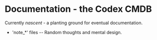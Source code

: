 Documentation - the Codex CMDB
==============================

Currently _*nascent*_ - a planting ground for eventual documentation.

* 'note_*' files -- Random thoughts and mental design.

